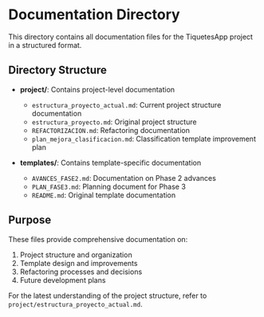# Documentation Directory

This directory contains all documentation files for the TiquetesApp project in a structured format.

## Directory Structure

- **project/**: Contains project-level documentation
  - `estructura_proyecto_actual.md`: Current project structure documentation
  - `estructura_proyecto.md`: Original project structure
  - `REFACTORIZACION.md`: Refactoring documentation
  - `plan_mejora_clasificacion.md`: Classification template improvement plan

- **templates/**: Contains template-specific documentation
  - `AVANCES_FASE2.md`: Documentation on Phase 2 advances
  - `PLAN_FASE3.md`: Planning document for Phase 3
  - `README.md`: Original template documentation

## Purpose

These files provide comprehensive documentation on:
1. Project structure and organization
2. Template design and improvements
3. Refactoring processes and decisions
4. Future development plans

For the latest understanding of the project structure, refer to `project/estructura_proyecto_actual.md`. 